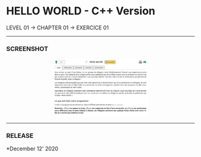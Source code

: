 # HELLO WORLD - C++ Version
LEVEL 01 -> CHAPTER 01 -> EXERCICE 01

---
### **SCREENSHOT**

<div align="center">
    <img
        src="https://github.com/Ayckinn/CPP/blob/main/FRANCE_IOI/LEVEL_01/Chapter_01/01_Hello_World/hello.png"
        alt="DEMO"
        style="width:50%">
</div>

---
### **RELEASE**

*December 12' 2020